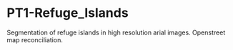 # PT1-Refuge_Islands
Segmentation of refuge islands in high resolution arial images. Openstreet map reconciliation.
